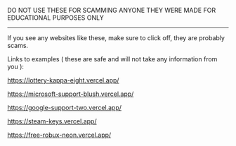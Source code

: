 DO NOT USE THESE FOR SCAMMING ANYONE THEY WERE MADE FOR EDUCATIONAL PURPOSES ONLY
___

If you see any websites like these, make sure to click off, they are probably scams.

Links to examples ( these are safe and will not take any information from you ):

https://lottery-kappa-eight.vercel.app/

https://microsoft-support-blush.vercel.app/

https://google-support-two.vercel.app/

https://steam-keys.vercel.app/

https://free-robux-neon.vercel.app/

